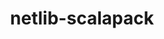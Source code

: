 ---
title: "netlib-scalapack"
layout: cache
categories: [package, v0.18.1]
meta: {"versions": ["2.2.0"], "compilers": ["gcc@=7.3.1", "gcc@=7.5.0", "gcc@=8.4.0"], "oss": ["amzn2", "ubuntu18.04"], "platforms": ["linux"], "targets": ["aarch64", "graviton2", "x86_64", "x86_64_v3", "x86_64_v4"], "stacks": ["aws-ahug", "aws-ahug-aarch64", "aws-isc", "aws-isc-aarch64", "e4s", "root", "tutorial"], "num_specs": 14, "num_specs_by_stack": {"root": 14, "aws-ahug": 2, "tutorial": 4, "aws-ahug-aarch64": 2, "e4s": 2, "aws-isc": 2, "aws-isc-aarch64": 2}}
spec_details: [{"hash": "jxjebuziajmwk6bhhasiuiyd74422ale", "compiler": "gcc@=7.3.1", "versions": ["2.2.0"], "os": "amzn2", "platform": "linux", "target": "x86_64_v4", "variants": ["build_type=Release", "~ipo", "patches=072b006,1c9ce5f", "~pic", "+shared"], "stacks": ["root", "aws-ahug"], "size": "-", "tarball": "https://binaries.spack.io/releases/v0.18.1/build_cache/linux-amzn2-x86_64_v4/gcc-7.3.1/netlib-scalapack-2.2.0/linux-amzn2-x86_64_v4-gcc-7.3.1-netlib-scalapack-2.2.0-jxjebuziajmwk6bhhasiuiyd74422ale.spack"}, {"hash": "xvnpt263jxfm4va57qc47zh2c42nojwb", "compiler": "gcc@=8.4.0", "versions": ["2.2.0"], "os": "ubuntu18.04", "platform": "linux", "target": "x86_64", "variants": ["build_type=Release", "~ipo", "patches=072b006,1c9ce5f", "~pic", "+shared"], "stacks": ["tutorial", "root"], "size": "-", "tarball": "https://binaries.spack.io/releases/v0.18.1/build_cache/linux-ubuntu18.04-x86_64/gcc-8.4.0/netlib-scalapack-2.2.0/linux-ubuntu18.04-x86_64-gcc-8.4.0-netlib-scalapack-2.2.0-xvnpt263jxfm4va57qc47zh2c42nojwb.spack"}, {"hash": "67ihth5tgxydnzq4baiy7cnykouqxw4g", "compiler": "gcc@=7.3.1", "versions": ["2.2.0"], "os": "amzn2", "platform": "linux", "target": "graviton2", "variants": ["build_type=Release", "~ipo", "patches=072b006,1c9ce5f", "~pic", "+shared"], "stacks": ["root", "aws-ahug-aarch64"], "size": "-", "tarball": "https://binaries.spack.io/releases/v0.18.1/build_cache/linux-amzn2-graviton2/gcc-7.3.1/netlib-scalapack-2.2.0/linux-amzn2-graviton2-gcc-7.3.1-netlib-scalapack-2.2.0-67ihth5tgxydnzq4baiy7cnykouqxw4g.spack"}, {"hash": "ox2b7ee6nr5ahou22ukvdqd2p3g5kgly", "compiler": "gcc@=7.5.0", "versions": ["2.2.0"], "os": "ubuntu18.04", "platform": "linux", "target": "x86_64", "variants": ["build_type=Release", "~ipo", "patches=072b006,1c9ce5f", "~pic", "+shared"], "stacks": ["e4s", "root"], "size": "-", "tarball": "https://binaries.spack.io/releases/v0.18.1/build_cache/linux-ubuntu18.04-x86_64/gcc-7.5.0/netlib-scalapack-2.2.0/linux-ubuntu18.04-x86_64-gcc-7.5.0-netlib-scalapack-2.2.0-ox2b7ee6nr5ahou22ukvdqd2p3g5kgly.spack"}, {"hash": "hhc54nqvghbdtm2ia3zfuknc6vbgsb5g", "compiler": "gcc@=7.3.1", "versions": ["2.2.0"], "os": "amzn2", "platform": "linux", "target": "aarch64", "variants": ["build_type=Release", "~ipo", "patches=072b006,1c9ce5f", "~pic", "+shared"], "stacks": ["root", "aws-ahug-aarch64"], "size": "-", "tarball": "https://binaries.spack.io/releases/v0.18.1/build_cache/linux-amzn2-aarch64/gcc-7.3.1/netlib-scalapack-2.2.0/linux-amzn2-aarch64-gcc-7.3.1-netlib-scalapack-2.2.0-hhc54nqvghbdtm2ia3zfuknc6vbgsb5g.spack"}, {"hash": "3vybmk3ahvv33twauqsiyx2gk4packek", "compiler": "gcc@=7.3.1", "versions": ["2.2.0"], "os": "amzn2", "platform": "linux", "target": "x86_64_v4", "variants": ["build_type=Release", "~ipo", "patches=072b006,1c9ce5f", "~pic", "+shared"], "stacks": ["aws-isc", "root"], "size": "-", "tarball": "https://binaries.spack.io/releases/v0.18.1/build_cache/linux-amzn2-x86_64_v4/gcc-7.3.1/netlib-scalapack-2.2.0/linux-amzn2-x86_64_v4-gcc-7.3.1-netlib-scalapack-2.2.0-3vybmk3ahvv33twauqsiyx2gk4packek.spack"}, {"hash": "xdqxlylfjc4m5wdyrmcesl2meygdhlni", "compiler": "gcc@=7.3.1", "versions": ["2.2.0"], "os": "amzn2", "platform": "linux", "target": "x86_64_v3", "variants": ["build_type=Release", "~ipo", "patches=072b006,1c9ce5f", "~pic", "+shared"], "stacks": ["root", "aws-ahug"], "size": "-", "tarball": "https://binaries.spack.io/releases/v0.18.1/build_cache/linux-amzn2-x86_64_v3/gcc-7.3.1/netlib-scalapack-2.2.0/linux-amzn2-x86_64_v3-gcc-7.3.1-netlib-scalapack-2.2.0-xdqxlylfjc4m5wdyrmcesl2meygdhlni.spack"}, {"hash": "sekj6e5brmwbeprlcockttzkug6r5m7r", "compiler": "gcc@=7.3.1", "versions": ["2.2.0"], "os": "amzn2", "platform": "linux", "target": "aarch64", "variants": ["build_type=Release", "~ipo", "patches=072b006,1c9ce5f", "~pic", "+shared"], "stacks": ["root", "aws-isc-aarch64"], "size": "-", "tarball": "https://binaries.spack.io/releases/v0.18.1/build_cache/linux-amzn2-aarch64/gcc-7.3.1/netlib-scalapack-2.2.0/linux-amzn2-aarch64-gcc-7.3.1-netlib-scalapack-2.2.0-sekj6e5brmwbeprlcockttzkug6r5m7r.spack"}, {"hash": "2gj6rxzv5nxiqmtwoww6bw6oe7z5fixj", "compiler": "gcc@=7.3.1", "versions": ["2.2.0"], "os": "amzn2", "platform": "linux", "target": "graviton2", "variants": ["build_type=Release", "~ipo", "patches=072b006,1c9ce5f", "~pic", "+shared"], "stacks": ["root", "aws-isc-aarch64"], "size": "-", "tarball": "https://binaries.spack.io/releases/v0.18.1/build_cache/linux-amzn2-graviton2/gcc-7.3.1/netlib-scalapack-2.2.0/linux-amzn2-graviton2-gcc-7.3.1-netlib-scalapack-2.2.0-2gj6rxzv5nxiqmtwoww6bw6oe7z5fixj.spack"}, {"hash": "4ttlcod2uzjnzcghvdwwazsznslvhusj", "compiler": "gcc@=7.3.1", "versions": ["2.2.0"], "os": "amzn2", "platform": "linux", "target": "x86_64_v3", "variants": ["build_type=Release", "~ipo", "patches=072b006,1c9ce5f", "~pic", "+shared"], "stacks": ["aws-isc", "root"], "size": "-", "tarball": "https://binaries.spack.io/releases/v0.18.1/build_cache/linux-amzn2-x86_64_v3/gcc-7.3.1/netlib-scalapack-2.2.0/linux-amzn2-x86_64_v3-gcc-7.3.1-netlib-scalapack-2.2.0-4ttlcod2uzjnzcghvdwwazsznslvhusj.spack"}, {"hash": "4uihtix46pwi4evowpsyxgceqh2ii34a", "compiler": "gcc@=8.4.0", "versions": ["2.2.0"], "os": "ubuntu18.04", "platform": "linux", "target": "x86_64", "variants": ["build_type=Release", "~ipo", "patches=072b006,1c9ce5f", "~pic", "+shared"], "stacks": ["tutorial", "root"], "size": "-", "tarball": "https://binaries.spack.io/releases/v0.18.1/build_cache/linux-ubuntu18.04-x86_64/gcc-8.4.0/netlib-scalapack-2.2.0/linux-ubuntu18.04-x86_64-gcc-8.4.0-netlib-scalapack-2.2.0-4uihtix46pwi4evowpsyxgceqh2ii34a.spack"}, {"hash": "innvhseq4xffjwldyo7tf5drza7kct7s", "compiler": "gcc@=7.5.0", "versions": ["2.2.0"], "os": "ubuntu18.04", "platform": "linux", "target": "x86_64", "variants": ["build_type=Release", "~ipo", "patches=072b006,1c9ce5f", "~pic", "+shared"], "stacks": ["e4s", "root"], "size": "-", "tarball": "https://binaries.spack.io/releases/v0.18.1/build_cache/linux-ubuntu18.04-x86_64/gcc-7.5.0/netlib-scalapack-2.2.0/linux-ubuntu18.04-x86_64-gcc-7.5.0-netlib-scalapack-2.2.0-innvhseq4xffjwldyo7tf5drza7kct7s.spack"}, {"hash": "2wlv7e44vqrv256vopezruwzggkdfsse", "compiler": "gcc@=8.4.0", "versions": ["2.2.0"], "os": "ubuntu18.04", "platform": "linux", "target": "x86_64", "variants": ["build_type=Release", "~ipo", "patches=072b006,1c9ce5f", "~pic", "+shared"], "stacks": ["tutorial", "root"], "size": "-", "tarball": "https://binaries.spack.io/releases/v0.18.1/build_cache/linux-ubuntu18.04-x86_64/gcc-8.4.0/netlib-scalapack-2.2.0/linux-ubuntu18.04-x86_64-gcc-8.4.0-netlib-scalapack-2.2.0-2wlv7e44vqrv256vopezruwzggkdfsse.spack"}, {"hash": "yxm6ejysrzk5jt4bykddls4xotkmtxze", "compiler": "gcc@=8.4.0", "versions": ["2.2.0"], "os": "ubuntu18.04", "platform": "linux", "target": "x86_64", "variants": ["build_type=Release", "~ipo", "patches=072b006,1c9ce5f", "~pic", "+shared"], "stacks": ["tutorial", "root"], "size": "-", "tarball": "https://binaries.spack.io/releases/v0.18.1/build_cache/linux-ubuntu18.04-x86_64/gcc-8.4.0/netlib-scalapack-2.2.0/linux-ubuntu18.04-x86_64-gcc-8.4.0-netlib-scalapack-2.2.0-yxm6ejysrzk5jt4bykddls4xotkmtxze.spack"}]
---